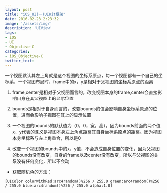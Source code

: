 ```yaml
---
layout: post
title: "iOS_UI(一)UIKit框架"
date: 2016-02-23 2:23:32
image: '/assets/img/'
description: 'UIView'
tags:
- iOS
- UI
- Objective-C
categories:
- iOS_Objective-C
twitter_text:
---
```


一个视图默认其左上角就是这个视图的坐标系原点，每一个视图都有一个自己的坐标系，一个视图布局时，frame中的x，y是相对于父视图的坐标系原点的距离

1. frame,center是相对于父视图而言的，改变视图本身的frame,center会直接影响自身在其父视图上的显示位置

2. bounds是相对于自身而言的，改变bounds的值会影响自身坐标系原点的位置，进而会影响子视图在其上的显示位置

3. 一个视图的bounds的默认值为（0，0，宽，高），因为bounds前面的两个值x，y代表的含义是视图本身左上角点距离其自身坐标系原点的距离。因为视图本身坐标系与左上角重合，所以是0

4. 改变一个视图的bounds中的x，y值，不会造成自身位置的变化，因为父视图的bounds没有改变，自身的frame以及center没有改变，所以与父视图的关系没有任何变化，所以不会动

* 获取随机色的方法：
```objc
[UIColor colorWithRed:arc4random()%256 / 255.0 green:arc4random()%256 / 255.0 blue:arc4random()%256 / 255.0 alpha:1.0]
```